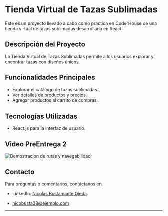# Tienda Virtual de Tazas Sublimadas

Este es un proyecto llevado a cabo como practica en CoderHouse de una tienda virtual de tazas sublimadas desarrollada en React.

## Descripción del Proyecto

La Tienda Virtual de Tazas Sublimadas permite a los usuarios explorar y encontrar tazas con diseños únicos.


## Funcionalidades Principales

- Explorar el catálogo de tazas sublimadas.
- Ver detalles de productos y precios.
- Agregar productos al carrito de compras.

## Tecnologías Utilizadas

- React.js para la interfaz de usuario.


## Video PreEntrega 2

![Demostracion de rutas y navegabilidad](https://github.com/tuusuario/turepositorio/raw/main/ejemplo.gif)

## Contacto

Para preguntas o comentarios, contáctanos en  

- LinkedIn: [Nicolas Bustamante Ojeda](www.linkedin.com/in/nicolas-bustamanteojeda).

- [nicobusta38@ejemplo.com](mailto:correo@ejemplo.com)

---
